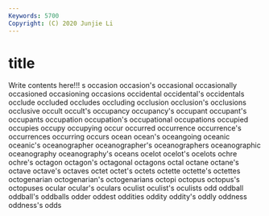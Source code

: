 ```yaml
---
Keywords: 5700
Copyright: (C) 2020 Junjie Li
---
```


# title

Write contents here!!!
s 
occasion 
occasion's 
occasional 
occasionally 
occasioned 
occasioning 
occasions
occidental 
occidental's 
occidentals 
occlude 
occluded 
occludes 
occluding 
occlusion 
occlusion's 
occlusions
occlusive 
occult 
occult's 
occupancy 
occupancy's 
occupant 
occupant's 
occupants 
occupation 
occupation's
occupational 
occupations 
occupied 
occupies 
occupy 
occupying 
occur 
occurred 
occurrence 
occurrence's
occurrences 
occurring 
occurs 
ocean 
ocean's 
oceangoing 
oceanic 
oceanic's 
oceanographer 
oceanographer's
oceanographers 
oceanographic 
oceanography 
oceanography's 
oceans 
ocelot 
ocelot's 
ocelots 
ochre 
ochre's
octagon 
octagon's 
octagonal 
octagons 
octal 
octane 
octane's 
octave 
octave's 
octaves
octet 
octet's 
octets 
octette 
octette's 
octettes 
octogenarian 
octogenarian's 
octogenarians 
octopi
octopus 
octopus's 
octopuses 
ocular 
ocular's 
oculars 
oculist 
oculist's 
oculists 
odd
oddball 
oddball's 
oddballs 
odder 
oddest 
oddities 
oddity 
oddity's 
oddly 
oddness
oddness's 
odds 
